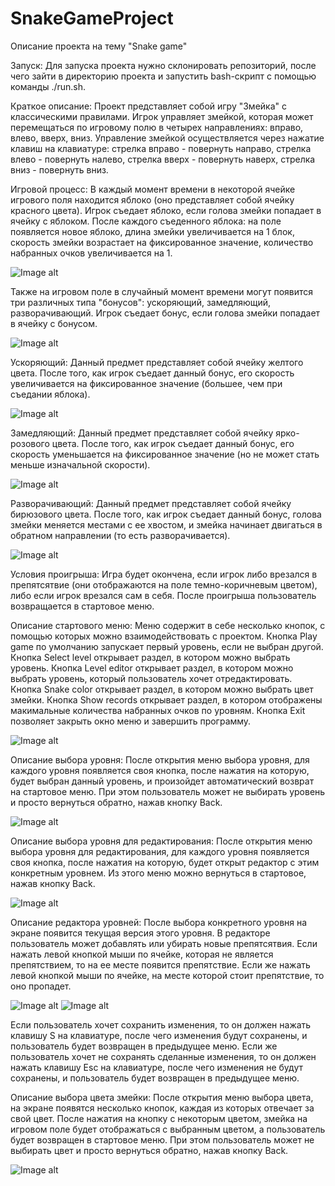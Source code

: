 # SnakeGameProject

Описание проекта на тему "Snake game"

Запуск:
Для запуска проекта нужно склонировать репозиторий, после чего зайти в директорию проекта и запустить bash-скрипт с помощью команды ./run.sh.

Краткое описание:
Проект представляет собой игру "Змейка" с классическими правилами. 
Игрок управляет змейкой, которая может перемещаться по игровому полю в четырех направлениях: вправо, влево, вверх, вниз. Управление змейкой осуществляется через нажатие клавиш на клавиатуре: стрелка вправо - повернуть направо, стрелка влево - повернуть налево, стрелка вверх - повернуть наверх, стрелка вниз - повернуть вниз.

Игровой процесс:
В каждый момент времени в некоторой ячейке игрового поля находится яблоко (оно представляет собой ячейку красного цвета). Игрок съедает яблоко, если голова змейки попадает в ячейку с яблоком. После каждого съеденного яблока: на поле появляется новое яблоко, длина змейки увеличивается на 1 блок, скорость змейки возрастает на фиксированное значение, количество набранных очков увеличивается на 1.

![Image alt](https://github.com/EgorKukushkin13/SnakeGameProject/blob/main/readme_images/begin.png)

Также на игровом поле в случайный момент времени могут появится три различных типа "бонусов": ускоряющий, замедляющий, разворачивающий. Игрок съедает бонус, если голова змейки попадает в ячейку с бонусом.

![Image alt](https://github.com/EgorKukushkin13/SnakeGameProject/blob/main/readme_images/game_process.png)

Ускоряющий:
Данный предмет представляет собой ячейку желтого цвета. После того, как игрок съедает данный бонус, его скорость увеличивается на фиксированное значение (большее, чем при съедании яблока).

![Image alt](https://github.com/EgorKukushkin13/SnakeGameProject/blob/main/readme_images/speeder.png)

Замедляющий:
Данный предмет представляет собой ячейку ярко-розового цвета. После того, как игрок съедает данный бонус, его скорость уменьшается на фиксированное значение (но не может стать меньше изначальной скорости).

![Image alt](https://github.com/EgorKukushkin13/SnakeGameProject/blob/main/readme_images/slower.png)

Разворачивающий:
Данный предмет представляет собой ячейку бирюзового цвета. После того, как игрок съедает данный бонус, голова змейки меняется местами с ее хвостом, и змейка начинает двигаться в обратном направлении (то есть разворачивается).

![Image alt](https://github.com/EgorKukushkin13/SnakeGameProject/blob/main/readme_images/reverser.png)

Условия проигрыша:
Игра будет окончена, если игрок либо врезался в препятсятвие (они отображаются на поле темно-коричневым цветом), либо если игрок врезался сам в себя. После проигрыша пользователь возвращается в стартовое меню.


Описание стартового меню:
Меню содержит в себе несколько кнопок, с помощью которых можно взаимодействовать с проектом.
Кнопка Play game по умолчанию запускает первый уровень, если не выбран другой.
Кнопка Select level открывает раздел, в котором можно выбрать уровень.
Кнопка Level editor открывает раздел, в котором можно выбрать уровень, который пользователь хочет отредактировать.
Кнопка Snake color открывает раздел, в котором можно выбрать цвет змейки.
Кнопка Show records открывает раздел, в котором отображены макимальные количества набранных очков по уровням.
Кнопка Exit позволяет закрыть окно меню и завершить программу.

![Image alt](https://github.com/EgorKukushkin13/SnakeGameProject/blob/main/readme_images/main_menu.png)


Описание выбора уровня:
После открытия меню выбора уровня, для каждого уровня появляется своя кнопка, после нажатия на которую, будет выбран данный уровень, и произойдет автоматический возврат на стартовое меню. При этом пользователь может не выбирать уровень и просто вернуться обратно, нажав кнопку Back.

![Image alt](https://github.com/EgorKukushkin13/SnakeGameProject/blob/main/readme_images/select_lvl_menu.png)


Описание выбора уровня для редактирования:
После открытия меню выбора уровня для редактирования,  для каждого уровня появляется своя кнопка, после нажатия на которую, будет открыт редактор с этим конкретным уровнем. Из этого меню можно вернуться в стартовое, нажав кнопку Back.

![Image alt](https://github.com/EgorKukushkin13/SnakeGameProject/blob/main/readme_images/lvl_editor_menu.png)


Описание редактора уровней:
После выбора конкретного уровня на экране появится текущая версия этого уровня. В редакторе пользователь может добавлять или убирать новые препятсятвия. Если нажать левой кнопкой мыши по ячейке, которая не является препятствием, то на ее месте появится препятствие. Если же нажать левой кнопкой мыши по ячейке, на месте которой стоит препятствие, то оно пропадет.

![Image alt](https://github.com/EgorKukushkin13/SnakeGameProject/blob/main/readme_images/edit_lvl_1.png)
![Image alt](https://github.com/EgorKukushkin13/SnakeGameProject/blob/main/readme_images/edit_lvl_2.png)

Если пользователь хочет сохранить изменения, то он должен нажать клавишу S на клавиатуре, после чего изменения будут сохранены, и пользователь будет возвращен в предыдущее меню.
Если же пользователь хочет не сохранять сделанные изменения, то он должен нажать клавишу Esc на клавиатуре, после чего изменения не будут сохранены, и пользователь будет возвращен в предыдущее меню.



Описание выбора цвета змейки:
После открытия меню выбора цвета, на экране появятся несколько кнопок, каждая из которых отвечает за свой цвет. После нажатия на кнопку с некоторым цветом, змейка на игровом поле будет отображаться с выбранным цветом, а пользователь будет возвращен в стартовое меню. При этом пользователь может не выбирать цвет и просто вернуться обратно, нажав кнопку Back.

![Image alt](https://github.com/EgorKukushkin13/SnakeGameProject/blob/main/readme_images/ch_color_menu.png)
